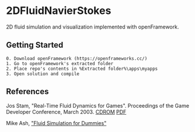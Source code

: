 # 2DFluidNavierStokes

2D fluid simulation and visualization implemented with openFramework.

## Getting Started

```
0. Download openFramework (https://openframeworks.cc/)
1. Go to openFramework's extracted folder
2. Place repo's contents in %Extracted folder%\apps\myapps
3. Open solution and compile
```

## References

Jos Stam, "Real-Time Fluid Dynamics for Games". Proceedings of the Game Developer Conference, March 2003.
[CDROM](http://www.dgp.toronto.edu/people/stam/reality/Research/zip/CDROM_GDC03.zip)  [PDF](http://www.dgp.toronto.edu/people/stam/reality/Research/pdf/GDC03.pdf)

Mike Ash, ["Fluid Simulation for Dummies"](https://mikeash.com/pyblog/fluid-simulation-for-dummies.html)
